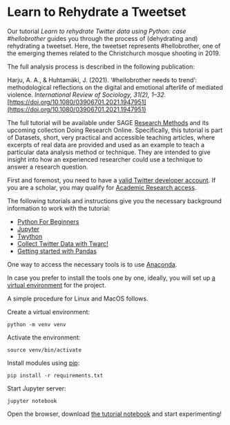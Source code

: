 # Learn to Rehydrate a Tweetset

Our tutorial *Learn to rehydrate Twitter data using Python: case #hellobrother* guides you through the process of (dehydrating and) rehydrating a tweetset. Here, the tweetset represents #hellobrother, one of the emerging themes related to the Christchurch mosque shooting in 2019.

The full analysis process is described in the following publication:

Harju, A. A., & Huhtamäki, J. (2021). ‘#hellobrother needs to trend’: methodological reflections on the digital and emotional afterlife of mediated violence. *International Review of Sociology, 31(2), 1–32.* [https://doi.org/10.1080/03906701.2021.1947951](https://doi.org/10.1080/03906701.2021.1947951)

The full tutorial will be available under SAGE [Research Methods](https://methods.sagepub.com/) and its upcoming collection Doing Research Online. Specifically, this tutorial is part of Datasets, short, very practical and accessible teaching articles, where excerpts of real data are provided and used as an example to teach a particular data analysis method or technique. They are intended to give insight into how an experienced researcher could use a technique to answer a research question. 

First and foremost, you need to have a [valid Twitter developer account](developer.twitter.com). If you are a scholar, you may qualify for [Academic Research access](https://developer.twitter.com/en/products/twitter-api/academic-research).   

The following tutorials and instructions give you the necessary background information to work with the tutorial:

* [Python For Beginners](https://www.python.org/about/gettingstarted/)
* [Jupyter](https://jupyter.org/)
* [Twython](https://twython.readthedocs.io/en/latest/usage/install.html)
* [Collect Twitter Data with Twarc!](https://scholarslab.github.io/learn-twarc/)
* [Getting started with Pandas](https://pandas.pydata.org/docs/getting_started/index.html)

One way to access the necessary tools is to use [Anaconda](https://www.anaconda.com/).

In case you prefer to install the tools one by one, ideally, you will set up [a virtual environment](https://docs.python.org/3/library/venv.html) for the project.

A simple procedure for Linux and MacOS follows.

Create a virtual environment:

    python -m venv venv

Activate the environment:

    source venv/bin/activate

Install modules using [pip](https://pip.pypa.io/en/stable/):

    pip install -r requirements.txt

Start Jupyter server:

	jupyter notebook
	
Open the browser, download [the tutorial notebook](https://github.com/HYTE-research/SAGE-data-hellobrother/blob/main/Full%20Tutorial.ipynb) and start experimenting!